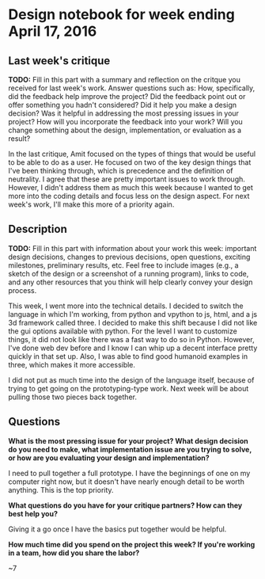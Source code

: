 # Design notebook for week ending April 17, 2016

## Last week's critique

**TODO:** Fill in this part with a summary and reflection on the critque you
received for last week's work. Answer questions such as:  How, specifically, did
the feedback help improve the project? Did the feedback point out or offer
something you hadn't considered? Did it help you make a design decision? Was it 
helpful in addressing the most pressing issues in your project? How will you
incorporate the feedback into your work? Will you change something about the 
design, implementation, or evaluation as a result?

In the last critique, Amit focused on the types of things that would be useful 
to be able to do as a user. He focused on two of the key design things
that I've been thinking through, which is precedence and the definition of neutrality.
I agree that these are pretty important issues to work through. However, I didn't 
address them as much this week because I wanted to get more into the coding details
and focus less on the design aspect. For next week's work, I'll make this more of 
a priority again.

## Description

**TODO:** Fill in this part with information about your work this week:
important design decisions, changes to previous decisions, open questions,
exciting milestones, preliminary results, etc. Feel free to include images
(e.g., a sketch of the design or a screenshot of a running program), links to
code, and any other resources that you think will help clearly convey your
design process.

This week, I went more into the technical details. I decided to switch the language
in which I'm working, from python and vpython to js, html, and a js 3d framework 
called three. I decided to make this shift because I did not like the gui options
available with python. For the level I want to customize things, it did not look
like there was a fast way to do so in Python. However, I've done web dev before and
I know I can whip up a decent interface pretty quickly in that set up. Also, I was able
to find good humanoid examples in three, which makes it more accessible. 

I did not put as much time into the design of the language itself, because of trying to get going 
on the prototyping-type work. Next week will be about pulling those two pieces back together.



## Questions

**What is the most pressing issue for your project? What design decision do
you need to make, what implementation issue are you trying to solve, or how
are you evaluating your design and implementation?**

I need to pull together a full prototype. I have the beginnings of one on my
computer right now, but it doesn't have nearly enough detail to be worth anything.
This is the top priority.

**What questions do you have for your critique partners? How can they best help
you?**

Giving it a go once I have the basics put together would be helpful.

**How much time did you spend on the project this week? If you're working in a
team, how did you share the labor?**

~7


